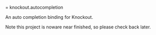 = knockout.autocompletion

An auto completion binding for Knockout.

Note this project is noware near finished, so please check back later.

